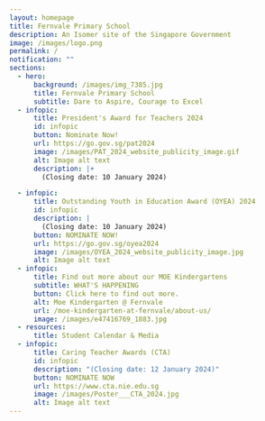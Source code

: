 ```yaml
---
layout: homepage
title: Fernvale Primary School
description: An Isomer site of the Singapore Government
image: /images/logo.png
permalink: /
notification: ""
sections:
  - hero:
      background: /images/img_7385.jpg
      title: Fernvale Primary School
      subtitle: Dare to Aspire, Courage to Excel
  - infopic:
      title: President's Award for Teachers 2024
      id: infopic
      button: Nominate Now!
      url: https://go.gov.sg/pat2024
      image: /images/PAT_2024_website_publicity_image.gif
      alt: Image alt text
      description: |+
        (Closing date: 10 January 2024)

  - infopic:
      title: Outstanding Youth in Education Award (OYEA) 2024
      id: infopic
      description: |
        (Closing date: 10 January 2024)
      button: NOMINATE NOW!
      url: https://go.gov.sg/oyea2024
      image: /images/OYEA_2024_website_publicity_image.jpg
      alt: Image alt text
  - infopic:
      title: Find out more about our MOE Kindergartens
      subtitle: WHAT'S HAPPENING
      button: Click here to find out more.
      alt: Moe Kindergarten @ Fernvale
      url: /moe-kindergarten-at-fernvale/about-us/
      image: /images/e47416769_1883.jpg
  - resources:
      title: Student Calendar & Media
  - infopic:
      title: Caring Teacher Awards (CTA)
      id: infopic
      description: "(Closing date: 12 January 2024)"
      button: NOMINATE NOW
      url: https://www.cta.nie.edu.sg
      image: /images/Poster___CTA_2024.jpg
      alt: Image alt text
---
```

